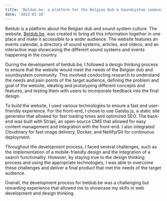 ```yaml
---
title: 'Beldub.be: a platform for the Belgian Dub & Soundsystem community'
date: '2023-01-18'
---
```

 <!-- ![siam](../images/profile.jpg) -->
Beldub is a platform about the Belgian dub and sound system culture. The website, [Beldub.be](https://beldub.be), was created to bring all this information together in one place and make it accessible to a wider audience. The website features an events calendar, a directory of sound systems, articles, and videos, and an interactive map showcasing the different sound systems and events happening in the country.

During the development of beldub.be, I followed a design thinking process to ensure that the website would meet the needs of the Belgian dub and soundsystem community. This involved conducting research to understand the needs and pain points of the target audience, defining the problem and goal of the website, ideating and prototyping different concepts and features, and testing them with users to incorporate feedback into the final design.

To build the website, I used various technologies to ensure a fast and user-friendly experience. For the front-end, I chose to use Gatsby.js, a static site generator that allowed for fast loading times and optimized SEO. The back-end was built with Strapi, an open-source CMS that allowed for easy content management and integration with the front-end. I also integrated Cloudinary for fast image delivery, Docker, and Netlify/Git for continuous deployment.

Throughout the development process, I faced several challenges, such as the implementation of a mobile-friendly design and the integration of a search functionality. However, by staying true to the design thinking process and using the appropriate technologies, I was able to overcome these challenges and deliver a final product that met the needs of the target audience.

Overall, the development process for beldub.be was a challenging but rewarding experience that allowed me to showcase my skills in web development and design thinking.